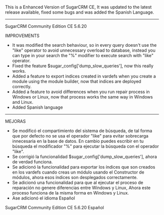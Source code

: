This is a Enhanced Version of SugarCRM CE, It was updated to the latest release available, fixed some bugs and was added the Spanish Language.

----------------------------------------------------------------------------------------

SugarCRM Community Edition CE 5.6.20

IMPROVEMENTS

- It was modified the search behaviour, so in every query doesn't use the "like" operator to avoid unnecessary overload to database, instead you can type in your search the "%" modifier to execute search with "like" operator.
- Fixed the feature $sugar_config['dump_slow_queries'], now this really works.
- Added a feature to export indices created in vardefs when you create a module using the module builder, now that indices are deployed correctly.
- Added a feature to avoid differences when you run repair process in Windows or Linux, now that process works the same way in Windows and Linux.
- Added Spanish language

----------------------------------------------------------------------------------------

MEJORAS

- Se modificó el compartimiento del sistema de búsqueda, de tal forma que por defecto no se usa el operador "like" para evitar sobrecarga innecesaria en la base de datos. En cambio puedes escribir en tu búsqueda el modificador "%" para ejecutar la búsqueda con el operador "like".
- Se corrigió la funcionalidad $sugar_config['dump_slow_queries'], ahora de verdad funciona.
- Se adicionó la funcionalidad para exportar los índices que son creados en los vardefs cuando creas un módulo usando el Constructor de módulos, ahora esos índices son desplegados correctamente. 
- Se adicionó una funcionalidad para que al ejecutar el proceso de reparación no genere diferencias entre Windows y Linux, Ahora este proceso funciona de la misma forma en Windows y Linux.
- Ase adicionó el idioma Español

SugarCRM Community Edition CE 5.6.20 Español
